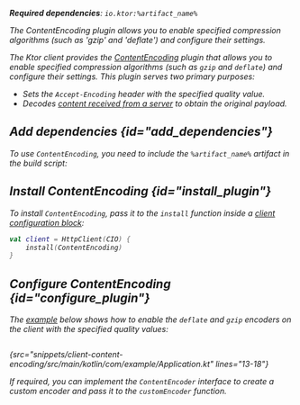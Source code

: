 [//]: # (title: Content encoding)

<var name="artifact_name" value="ktor-client-encoding"/>

<tldr>
<p>
<b>Required dependencies</b>: <code>io.ktor:%artifact_name%</code>
</p>
<var name="example_name" value="client-content-encoding"/>
<include from="lib.topic" element-id="download_example"/>
</tldr>

<link-summary>
The ContentEncoding plugin allows you to enable specified compression algorithms (such as 'gzip' and 'deflate') and configure their settings.
</link-summary>

The Ktor client provides the [ContentEncoding](https://api.ktor.io/ktor-client/ktor-client-plugins/ktor-client-encoding/io.ktor.client.plugins.compression/-content-encoding/index.html) plugin that allows you to enable specified compression algorithms (such as `gzip` and `deflate`) and configure their settings. This plugin serves two primary purposes:
* Sets the `Accept-Encoding` header with the specified quality value.
* Decodes [content received from a server](response.md#body) to obtain the original payload.


## Add dependencies {id="add_dependencies"}
To use `ContentEncoding`, you need to include the `%artifact_name%` artifact in the build script:

<include from="lib.topic" element-id="add_ktor_artifact"/>
<include from="lib.topic" element-id="add_ktor_client_artifact_tip"/>

## Install ContentEncoding {id="install_plugin"}
To install `ContentEncoding`, pass it to the `install` function inside a [client configuration block](create-client.md#configure-client):
```kotlin
val client = HttpClient(CIO) {
    install(ContentEncoding)
}
```

## Configure ContentEncoding {id="configure_plugin"}
The [example](https://github.com/ktorio/ktor-documentation/tree/%current-branch%/codeSnippets/snippets/client-content-encoding) below shows how to enable the `deflate` and `gzip` encoders on the client with the specified quality values:

```kotlin
```
{src="snippets/client-content-encoding/src/main/kotlin/com/example/Application.kt" lines="13-18"}

If required, you can implement the `ContentEncoder` interface to create a custom encoder and pass it to the `customEncoder` function.
